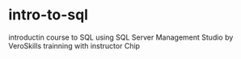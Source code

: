 # intro-to-sql
introductin course to SQL using SQL Server Management Studio by VeroSkills trainning with instructor Chip
